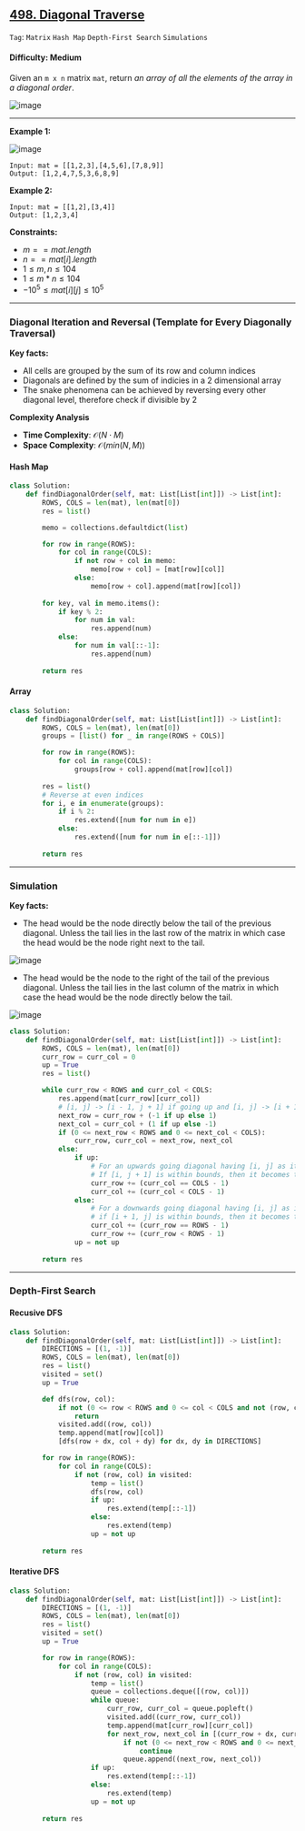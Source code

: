 ## [498. Diagonal Traverse](https://leetcode.com/problems/diagonal-traverse)

```Tag```: ```Matrix``` ```Hash Map``` ```Depth-First Search``` ```Simulations```
#### Difficulty: Medium

Given an ```m x n``` matrix ```mat```, return _an array of all the elements of the array in a diagonal order_.

![image](https://github.com/quananhle/Python/assets/35042430/5bcaa21a-c794-4a71-90ef-6ddedba64d9e)

---

__Example 1:__

![image](https://assets.leetcode.com/uploads/2021/04/10/diag1-grid.jpg)
```
Input: mat = [[1,2,3],[4,5,6],[7,8,9]]
Output: [1,2,4,7,5,3,6,8,9]
```

__Example 2:__
```
Input: mat = [[1,2],[3,4]]
Output: [1,2,3,4]
```

__Constraints:__

- $m == mat.length$
- $n == mat[i].length$
- $1 \le m, n \le 104$
- $1 \le m * n \le 104$
- $-10^5 \le mat[i][j] \le 10^5$

---

###  Diagonal Iteration and Reversal (Template for Every Diagonally Traversal)

__Key facts:__
- All cells are grouped by the sum of its row and column indices
- Diagonals are defined by the sum of indicies in a 2 dimensional array
- The snake phenomena can be achieved by reversing every other diagonal level, therefore check if divisible by 2

__Complexity Analysis__

- __Time Complexity__: $\mathcal{O}(N \cdot M)$
- __Space Complexity__: $\mathcal{O}(min(N, M))$

#### Hash Map

```Python
class Solution:
    def findDiagonalOrder(self, mat: List[List[int]]) -> List[int]:
        ROWS, COLS = len(mat), len(mat[0])
        res = list()

        memo = collections.defaultdict(list)

        for row in range(ROWS):
            for col in range(COLS):
                if not row + col in memo:
                    memo[row + col] = [mat[row][col]]
                else:
                    memo[row + col].append(mat[row][col])
        
        for key, val in memo.items():
            if key % 2:
                for num in val:
                    res.append(num)
            else:
                for num in val[::-1]:
                    res.append(num)
        
        return res
```

#### Array

```Python
class Solution:
    def findDiagonalOrder(self, mat: List[List[int]]) -> List[int]:
        ROWS, COLS = len(mat), len(mat[0])
        groups = [list() for _ in range(ROWS + COLS)]

        for row in range(ROWS):
            for col in range(COLS):
                groups[row + col].append(mat[row][col])
        
        res = list()
        # Reverse at even indices
        for i, e in enumerate(groups):
            if i % 2:
                res.extend([num for num in e])
            else:
                res.extend([num for num in e[::-1]])
        
        return res
```

---

### Simulation

__Key facts:__

- The head would be the node directly below the tail of the previous diagonal. Unless the tail lies in the last row of the matrix in which case the head would be the node right next to the tail.

![image](https://leetcode.com/problems/diagonal-traverse/Figures/498/img4.png)

- The head would be the node to the right of the tail of the previous diagonal. Unless the tail lies in the last column of the matrix in which case the head would be the node directly below the tail.

![image](https://leetcode.com/problems/diagonal-traverse/Figures/498/img5.png)

```Python
class Solution:
    def findDiagonalOrder(self, mat: List[List[int]]) -> List[int]:
        ROWS, COLS = len(mat), len(mat[0])
        curr_row = curr_col = 0
        up = True
        res = list()

        while curr_row < ROWS and curr_col < COLS:
            res.append(mat[curr_row][curr_col])
            # [i, j] -> [i - 1, j + 1] if going up and [i, j] -> [i + 1][j - 1] if going down.
            next_row = curr_row + (-1 if up else 1)
            next_col = curr_col + (1 if up else -1)
            if (0 <= next_row < ROWS and 0 <= next_col < COLS):
                curr_row, curr_col = next_row, next_col
            else:
                if up:
                    # For an upwards going diagonal having [i, j] as its tail
                    # If [i, j + 1] is within bounds, then it becomes the next head. Otherwise, the element directly below
                    curr_row += (curr_col == COLS - 1)
                    curr_col += (curr_col < COLS - 1)
                else:
                    # For a downwards going diagonal having [i, j] as its tail
                    # if [i + 1, j] is within bounds, then it becomes the next head. Otherwise, the element directly below
                    curr_col += (curr_row == ROWS - 1)
                    curr_row += (curr_row < ROWS - 1)
                up = not up
    
        return res
```

---

### Depth-First Search

#### Recusive DFS

```Python
class Solution:
    def findDiagonalOrder(self, mat: List[List[int]]) -> List[int]:
        DIRECTIONS = [(1, -1)]
        ROWS, COLS = len(mat), len(mat[0])
        res = list()
        visited = set()
        up = True

        def dfs(row, col):
            if not (0 <= row < ROWS and 0 <= col < COLS and not (row, col) in visited):
                return
            visited.add((row, col))
            temp.append(mat[row][col])
            [dfs(row + dx, col + dy) for dx, dy in DIRECTIONS]

        for row in range(ROWS):
            for col in range(COLS):
                if not (row, col) in visited:
                    temp = list()
                    dfs(row, col)
                    if up:
                        res.extend(temp[::-1])
                    else:
                        res.extend(temp)
                    up = not up
        
        return res
```

#### Iterative DFS

```Python
class Solution:
    def findDiagonalOrder(self, mat: List[List[int]]) -> List[int]:
        DIRECTIONS = [(1, -1)]
        ROWS, COLS = len(mat), len(mat[0])
        res = list()
        visited = set()
        up = True

        for row in range(ROWS):
            for col in range(COLS):
                if not (row, col) in visited:
                    temp = list()
                    queue = collections.deque([(row, col)])
                    while queue:
                        curr_row, curr_col = queue.popleft()
                        visited.add((curr_row, curr_col))
                        temp.append(mat[curr_row][curr_col])
                        for next_row, next_col in [(curr_row + dx, curr_col + dy) for dx, dy in DIRECTIONS]:
                            if not (0 <= next_row < ROWS and 0 <= next_col < COLS and not (next_row, next_col) in visited):
                                continue
                            queue.append((next_row, next_col))
                    if up:
                        res.extend(temp[::-1])
                    else:
                        res.extend(temp)
                    up = not up
        
        return res
```

